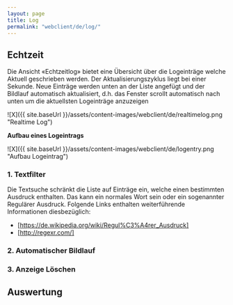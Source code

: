 ```yaml
---
layout: page
title: Log
permalink: "webclient/de/log/"
---
```

## Echtzeit

Die Ansicht «Echtzeitlog» bietet eine Übersicht über die Logeinträge welche Aktuell geschrieben werden. Der Aktualisierungszyklus liegt bei einer Sekunde. Neue Einträge werden unten an der Liste angefügt und der Bildlauf automatisch aktualisiert, d.h. das Fenster scrollt automatisch nach unten um die aktuellsten Logeinträge anzuzeigen

![X]({{ site.baseUrl }}/assets/content-images/webclient/de/realtimelog.png "Realtime Log")

 __Aufbau eines Logeintrags__

 ![X]({{ site.baseUrl }}/assets/content-images/webclient/de/logentry.png "Aufbau Logeintrag")

### 1. Textfilter

Die Textsuche schränkt die Liste auf Einträge ein, welche einen bestimmten Ausdruck enthalten. Das kann ein normales Wort sein oder ein sogenannter Regulärer Ausdruck.
Folgende Links enthalten weiterführende Informationen diesbezüglich:  

* [https://de.wikipedia.org/wiki/Regul%C3%A4rer_Ausdruck]  
* [http://regexr.com/]  


### 2. Automatischer Bildlauf

### 3. Anzeige Löschen


## Auswertung

